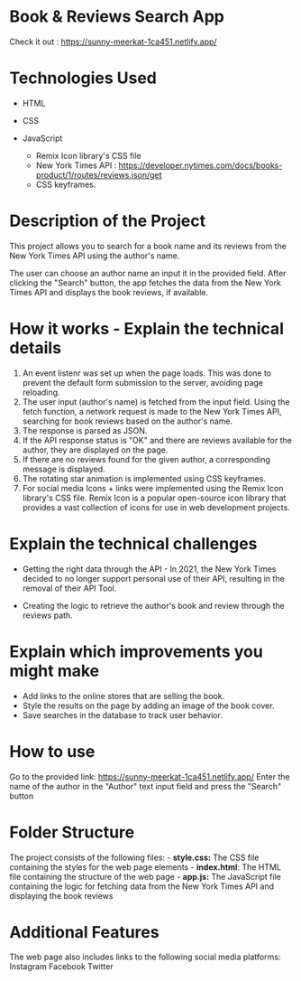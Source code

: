 # Book & Reviews Search App

Check it out : https://sunny-meerkat-1ca451.netlify.app/

# Technologies Used

  - HTML
  - CSS
  - JavaScript

    - Remix Icon library's CSS file
    - New York Times API : https://developer.nytimes.com/docs/books-product/1/routes/reviews.json/get 
    - CSS keyframes.


# Description of the Project

This project allows you to search for a book name and its reviews from the New York Times API using the author's name.

The user can choose an author name an input it in the provided field. After clicking the "Search" button, the app fetches the data from the New York Times API and displays the book reviews, if available.

# How it works - Explain the technical details

1. An event listenr was set up when the page loads. This was done to prevent the default form submission to the server, avoiding page reloading.
2. The user input (author's name) is fetched from the input field.
Using the fetch function, a network request is made to the New York Times API, searching for book reviews based on the author's name.
3. The response is parsed as JSON.
4. If the API response status is "OK" and there are reviews available for the author, they are displayed on the page.
5. If there are no reviews found for the given author, a corresponding message is displayed.
6. The rotating star animation is implemented using CSS keyframes.
7. For social media Icons + links were implemented using the Remix Icon library's CSS file. Remix Icon is a popular open-source icon library that provides a vast collection of icons for use in web development projects.

# Explain the technical challenges
- Getting the right data through the API - In 2021, the New York Times decided to no longer support personal use of their API, resulting in the removal of their API Tool.

- Creating the logic to retrieve the author's book and review through the reviews path.
  
# Explain which improvements you might make
- Add links to the online stores that are selling the book.
- Style the results on the page by adding an image of the book cover.
- Save searches in the database to track user behavior.


# How to use
Go to the provided link: https://sunny-meerkat-1ca451.netlify.app/
Enter the name of the author in the "Author" text input field and press the "Search" button


# Folder Structure
The project consists of the following files:
    - **style.css:** The CSS file containing the styles for the web page elements
    - **index.html**: The HTML file containing the structure of the web page
    - **app.js:** The JavaScript file containing the logic for fetching data from the New York Times API and displaying the book reviews


# Additional Features
The web page also includes links to the following social media platforms:
    Instagram
    Facebook
    Twitter




